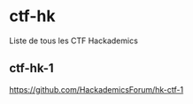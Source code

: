 # ctf-hk
Liste de tous les CTF Hackademics

## ctf-hk-1
https://github.com/HackademicsForum/hk-ctf-1
